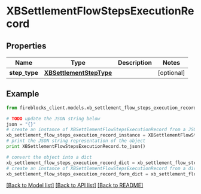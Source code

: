 # XBSettlementFlowStepsExecutionRecord


## Properties
Name | Type | Description | Notes
------------ | ------------- | ------------- | -------------
**step_type** | [**XBSettlementStepType**](XBSettlementStepType.md) |  | [optional] 

## Example

```python
from fireblocks_client.models.xb_settlement_flow_steps_execution_record import XBSettlementFlowStepsExecutionRecord

# TODO update the JSON string below
json = "{}"
# create an instance of XBSettlementFlowStepsExecutionRecord from a JSON string
xb_settlement_flow_steps_execution_record_instance = XBSettlementFlowStepsExecutionRecord.from_json(json)
# print the JSON string representation of the object
print XBSettlementFlowStepsExecutionRecord.to_json()

# convert the object into a dict
xb_settlement_flow_steps_execution_record_dict = xb_settlement_flow_steps_execution_record_instance.to_dict()
# create an instance of XBSettlementFlowStepsExecutionRecord from a dict
xb_settlement_flow_steps_execution_record_form_dict = xb_settlement_flow_steps_execution_record.from_dict(xb_settlement_flow_steps_execution_record_dict)
```
[[Back to Model list]](../README.md#documentation-for-models) [[Back to API list]](../README.md#documentation-for-api-endpoints) [[Back to README]](../README.md)


